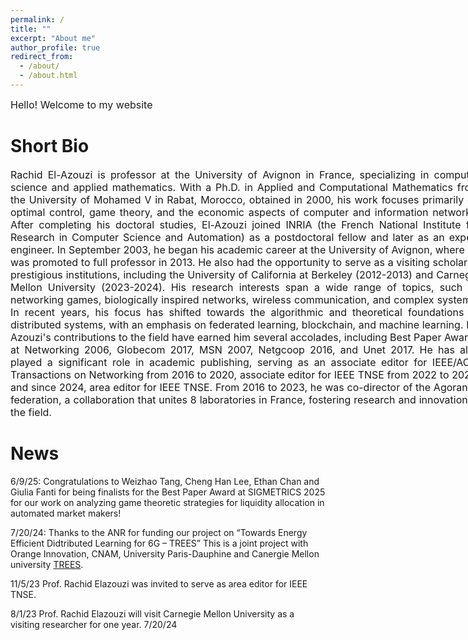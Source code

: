 ```yaml
---
permalink: /
title: ""
excerpt: "About me"
author_profile: true
redirect_from: 
  - /about/
  - /about.html
---
```

<font size="3">
Hello! Welcome to my website
</font>

Short Bio
======
<div class="container" style="width: 750px; margin: 1px auto;">
<font size="3">
<p align="justify">
Rachid El-Azouzi is  professor at the University of Avignon in France,  specializing in computer science and applied mathematics. With a Ph.D. in Applied and Computational Mathematics from the University of Mohamed V in Rabat, Morocco, obtained in 2000, his work focuses primarily on optimal control, game theory, and the economic aspects of computer and information networks. After completing his doctoral studies, El-Azouzi joined INRIA (the French National Institute for Research in Computer Science and Automation) as a postdoctoral fellow and later as an expert engineer. In September 2003, he began his academic career at the University of Avignon, where he was promoted to full professor in 2013. He also had the opportunity to serve as a visiting scholar at prestigious institutions, including the University of California at Berkeley (2012-2013) and Carnegie Mellon University (2023-2024). His research interests span a wide range of topics, such as networking games, biologically inspired networks, wireless communication, and complex systems. In recent years, his focus has shifted towards the algorithmic and theoretical foundations of distributed systems, with an emphasis on federated learning, blockchain, and machine learning. El-Azouzi's contributions to the field have earned him several accolades, including Best Paper Awards at Networking 2006, Globecom 2017, MSN 2007, Netgcoop 2016, and Unet 2017. He has also played a significant role in academic publishing, serving as an associate editor for IEEE/ACM Transactions on Networking from 2016 to 2020, associate editor for IEEE TNSE from 2022 to 2023, and since 2024, area editor for IEEE TNSE. From 2016 to 2023, he was co-director of the Agorantic federation, a collaboration that unites 8 laboratories in France, fostering research and innovation in the field.</p>
</font>
</div>


News
======
6/9/25: Congratulations to Weizhao Tang, Cheng Han Lee, Ethan Chan and Giulia Fanti for being finalists for the Best Paper Award at SIGMETRICS 2025 for our work on analyzing game theoretic strategies for liquidity allocation in automated market makers!

7/20/24: Thanks to the ANR  for funding our project on “Towards Energy Efficient Didtributed Learning for 6G – TREES” This is a joint project with Orange Innovation, CNAM, University Paris-Dauphine and Canergie Mellon university 
<a href="https://trees.roc.cnam.fr/)">TREES</a>.

11/5/23 Prof. Rachid Elazouzi was invited to serve as area editor for IEEE TNSE.

8/1/23 Prof. Rachid Elazouzi will visit Carnegie Mellon University as a visiting researcher for one year.
7/20/24
